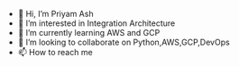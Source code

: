- 👋 Hi, I’m Priyam Ash
- 👀 I’m interested in Integration Architecture
- 🌱 I’m currently learning AWS and GCP
- 💞️ I’m looking to collaborate on Python,AWS,GCP,DevOps
- 📫 How to reach me 

<!---
ashpriyam/ashpriyam is a ✨ special ✨ repository because its `README.md` (this file) appears on your GitHub profile.
You can click the Preview link to take a look at your changes.
--->
